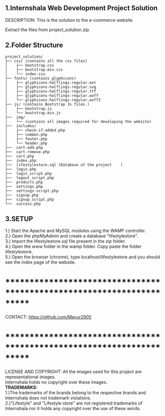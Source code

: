 ## 1.Internshala  Web Development Project Solution

DESCRIPTION: This is the solution to the e-commerce website </br>

Extract the files from project_solution.zip.</br>
</p>

##  2.Folder Structure
	
	
	project_solution/
	├── css/ (contains all the css files)
	│    ├── bootstrap.css
	│    ├── bootstrap.min.css
	│    └── index.css
	├── fonts/ (contains glyphicons)
	│    ├── glyphicons-halflings-regular.eot
	│    ├── glyphicons-halflings-regular.svg
	│    ├── glyphicons-halflings-regular.ttf
	│    ├── glyphicons-halflings-regular.woff
	│    └── glyphicons-halflings-regular.woff2
	├── js/ (contains Bootstrap Js files.)
	│    ├── bootstrap.js
	│    └── bootstrap.min.js
	├──  img/
	│    └── (contains all images required for developing the website)
	├──  includes/	 
	│    ├── check-if-added.php
	│    ├── common.php
	│    ├── footer.php
	│    └── header.php
	├──  cart-add.php
	├──  cart-remove.php
	├──  cart.php 
	├──  index.php
	├──  lifestylestore.sql (Database of the project	)
	├──  login.php
	├──  login_script.php
	├──  logout_script.php
	├──  products.php
	├──  settings.php
	├──  settings-script.php
	├──  signup.php
	├──  signup_script.php
	└──  success.php

## 3.SETUP				
<p>1.) Start the Apache and MySQL modules using the WAMP controller.</br>
2.) Open the phpMyAdmin and create a database "lifestylestore".</br>
3.) Import the lifestylestore.sql file present in the zip folder.</br>
4.) Open the www folder in the wamp folder. Copy paste the folder lifestylestore.</br>
5.) Open the browser (chrome), type localhost/lifestylestore and you should see the index page of the website.</br>
</p>

# <b>*********************************************************************</b>
CONTACT: https://github.com/Mayur2905

# <b>*********************************************************************</b>
<p>LICENSE AND COPYRIGHT: All the images used for this project are representational images.</br>
Internshala holds no copyright over these images.</br>
<b>TRADEMARKS:</b></br>
1.)The trademarks of the brands belong to the respective brands and Internshala does not trademark violations.</br>
2.)"Lifestyle" and "Lifestyle store" are not registered trademarks of Internshala nor it holds any copyright over the use of these words.</br>
</p>
